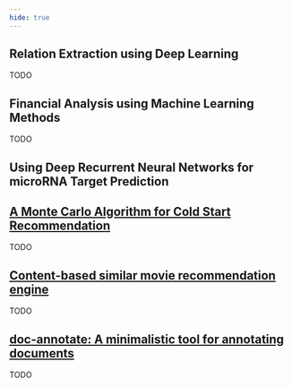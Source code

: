 ```yaml
---
hide: true
---
```

## Relation Extraction using Deep Learning
TODO

## Financial Analysis using Machine Learning Methods
TODO

## Using Deep Recurrent Neural Networks for microRNA Target Prediction

## [A Monte Carlo Algorithm for Cold Start Recommendation](https://github.com/dorukkilitcioglu/boun_cmpe548_project)
TODO

## [Content-based similar movie recommendation engine](https://github.com/dorukkilitcioglu/cbf-movie-similarity)
TODO

## [doc-annotate: A minimalistic tool for annotating documents](https://github.com/dorukkilitcioglu/doc-annotate)
TODO
